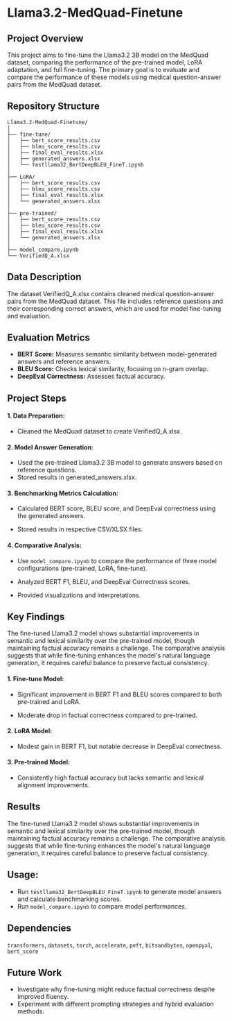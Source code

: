 # Llama3.2-MedQuad-Finetune

## Project Overview
This project aims to fine-tune the Llama3.2 3B model on the MedQuad dataset, comparing the performance of the pre-trained model, LoRA adaptation, and full fine-tuning. The primary goal is to evaluate and compare the performance of these models using medical question-answer pairs from the MedQuad dataset.

## Repository Structure
```
Llama3.2-MedQuad-Finetune/
│
├── fine-tune/
│   ├── bert_score_results.csv
│   ├── bleu_score_results.csv
│   ├── final_eval_results.xlsx
│   ├── generated_answers.xlsx
│   └── testllama32_BertDeepBLEU_FineT.ipynb
│
├── LoRA/
│   ├── bert_score_results.csv
│   ├── bleu_score_results.csv
│   ├── final_eval_results.xlsx
│   └── generated_answers.xlsx
│
├── pre-trained/
│   ├── bert_score_results.csv
│   ├── bleu_score_results.csv
│   ├── final_eval_results.xlsx
│   └── generated_answers.xlsx
│
├── model_compare.ipynb
└── VerifiedQ_A.xlsx
```

## Data Description
The dataset VerifiedQ_A.xlsx contains cleaned medical question-answer pairs from the MedQuad dataset. This file includes reference questions and their corresponding correct answers, which are used for model fine-tuning and evaluation.

## Evaluation Metrics
- **BERT Score:** Measures semantic similarity between model-generated answers and reference answers.
- **BLEU Score:** Checks lexical similarity, focusing on n-gram overlap.
- **DeepEval Correctness:** Assesses factual accuracy.

## Project Steps

#### 1. Data Preparation:
- Cleaned the MedQuad dataset to create VerifiedQ_A.xlsx.

#### 2. Model Answer Generation:
  - Used the pre-trained Llama3.2 3B model to generate answers based on reference questions.
  - Stored results in generated_answers.xlsx.



#### 3. Benchmarking Metrics Calculation:

- Calculated BERT score, BLEU score, and DeepEval correctness using the generated answers.

- Stored results in respective CSV/XLSX files.



#### 4. Comparative Analysis:

  - Use `model_compare.ipynb` to compare the performance of three model configurations (pre-trained, LoRA, fine-tune).

  - Analyzed BERT F1, BLEU, and DeepEval Correctness scores.

  - Provided visualizations and interpretations.



## Key Findings
The fine-tuned Llama3.2 model shows substantial improvements in semantic and lexical similarity over the pre-trained model, though maintaining factual accuracy remains a challenge. The comparative analysis suggests that while fine-tuning enhances the model's natural language generation, it requires careful balance to preserve factual consistency.

#### 1. Fine-tune Model:

  - Significant improvement in BERT F1 and BLEU scores compared to both pre-trained and LoRA.

  - Moderate drop in factual correctness compared to pre-trained.



#### 2. LoRA Model:

  - Modest gain in BERT F1, but notable decrease in DeepEval correctness.



#### 3. Pre-trained Model:

  - Consistently high factual accuracy but lacks semantic and lexical alignment improvements.

## Results
The fine-tuned Llama3.2 model shows substantial improvements in semantic and lexical similarity over the pre-trained model, though maintaining factual accuracy remains a challenge. The comparative analysis suggests that while fine-tuning enhances the model's natural language generation, it requires careful balance to preserve factual consistency.

## Usage:
- Run `testllama32_BertDeepBLEU_FineT.ipynb` to generate model answers and calculate benchmarking scores.
- Run `model_compare.ipynb` to compare model performances.

## Dependencies
`transformers`, `datasets`, `torch`, `accelerate`, `peft`, `bitsandbytes`, `openpyxl`, `bert_score`

## Future Work
- Investigate why fine-tuning might reduce factual correctness despite improved fluency.
- Experiment with different prompting strategies and hybrid evaluation methods.




